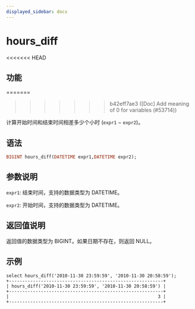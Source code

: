 ```yaml
---
displayed_sidebar: docs
---
```


# hours_diff

<<<<<<< HEAD
## 功能
=======

>>>>>>> b42eff7ae3 ([Doc] Add meaning of 0 for variables (#53714))

计算开始时间和结束时间相差多少个小时 (`expr1` − `expr2`)。

## 语法

```Haskell
BIGINT hours_diff(DATETIME expr1,DATETIME expr2);
```

## 参数说明

`expr1`: 结束时间，支持的数据类型为 DATETIME。

`expr2`: 开始时间，支持的数据类型为 DATETIME。

## 返回值说明

返回值的数据类型为 BIGINT。如果日期不存在，则返回 NULL。

## 示例

```Plain Text
select hours_diff('2010-11-30 23:59:59', '2010-11-30 20:58:59');
+----------------------------------------------------------+
| hours_diff('2010-11-30 23:59:59', '2010-11-30 20:58:59') |
+----------------------------------------------------------+
|                                                        3 |
+----------------------------------------------------------+
```
